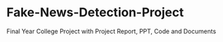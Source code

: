 # Fake-News-Detection-Project
Final Year College Project with Project Report, PPT, Code and Documents 
